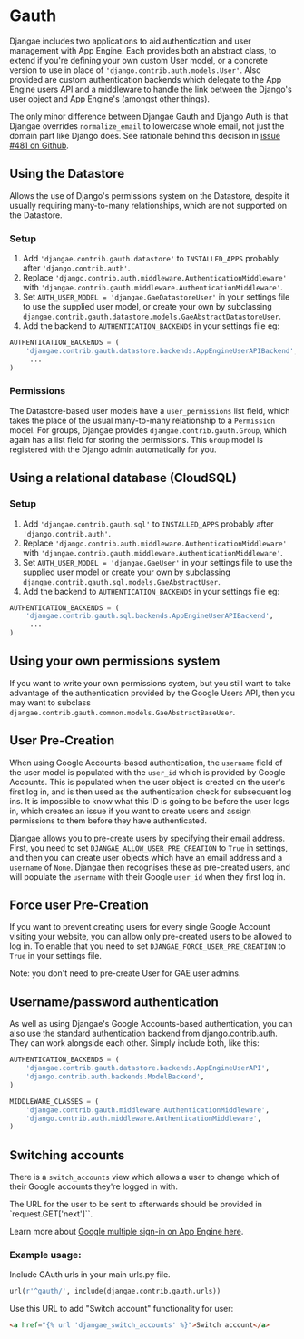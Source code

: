 # Gauth

Djangae includes two applications to aid authentication and user management with
App Engine. Each provides both an abstract class, to extend if you're defining your own custom User model, or a concrete version to use in place of `'django.contrib.auth.models.User'`.  Also provided are custom authentication backends which delegate to the App Engine users API and a middleware to handle the link between the Django's user object and App Engine's (amongst other things).

The only minor difference between Djangae Gauth and Django Auth is that Djangae overrides `normalize_email` to lowercase whole email, not just the domain part like Django does. See rationale behind this decision in [issue #481 on Github](https://github.com/potatolondon/djangae/issues/481). 

## Using the Datastore

Allows the use of Django's permissions system on the Datastore, despite it usually requiring many-to-many relationships, which are not supported on the Datastore.

### Setup

1. Add `'djangae.contrib.gauth.datastore'` to `INSTALLED_APPS` probably
after `'django.contrib.auth'`.
2. Replace `'django.contrib.auth.middleware.AuthenticationMiddleware'` with
`'djangae.contrib.gauth.middleware.AuthenticationMiddleware'`.
3. Set `AUTH_USER_MODEL = 'djangae.GaeDatastoreUser'` in your settings file to use the supplied user model, or create your own by subclassing `djangae.contrib.gauth.datastore.models.GaeAbstractDatastoreUser`.
4. Add the backend to `AUTHENTICATION_BACKENDS` in your settings file eg:

```python
AUTHENTICATION_BACKENDS = (
	'djangae.contrib.gauth.datastore.backends.AppEngineUserAPIBackend',
	 ...
)
```

### Permissions

The Datastore-based user models have a `user_permissions` list field, which takes the place of the usual many-to-many relationship to a `Permission` model.  For groups, Djangae provides `djangae.contrib.gauth.Group`, which again has a list field for storing the permissions.  This `Group` model is registered with the Django admin automatically for you.


## Using a relational database (CloudSQL)


### Setup

1. Add `'djangae.contrib.gauth.sql'` to `INSTALLED_APPS` probably
after `'django.contrib.auth'`.
2. Replace `'django.contrib.auth.middleware.AuthenticationMiddleware'` with
`'djangae.contrib.gauth.middleware.AuthenticationMiddleware'`.
3. Set `AUTH_USER_MODEL = 'djangae.GaeUser'` in your settings file to use the supplied user model or create your own by subclassing `djangae.contrib.gauth.sql.models.GaeAbstractUser`.
4. Add the backend to `AUTHENTICATION_BACKENDS` in your settings file eg:

```python
AUTHENTICATION_BACKENDS = (
	'djangae.contrib.gauth.sql.backends.AppEngineUserAPIBackend',
	 ...
)
```


## Using your own permissions system

If you want to write your own permissions system, but you still want to take advantage of the authentication provided by the Google Users API, then you may want to subclass `djangae.contrib.gauth.common.models.GaeAbstractBaseUser`.



## User Pre-Creation

When using Google Accounts-based authentication, the `username` field of the user model is populated with the `user_id` which is provided by Google Accounts.  This is populated when the user object is created on the user's first log in, and is then used as the authentication check for subsequent log ins.  It is impossible to know what this ID is going to be before the user logs in, which creates an issue if you want to create users and assign permissions to them before they have authenticated.

Djangae allows you to pre-create users by specifying their email address.  First, you need to set `DJANGAE_ALLOW_USER_PRE_CREATION` to `True` in settings, and then you can create user objects which have an email address and a `username` of `None`.  Djangae then recognises these as pre-created users, and will populate the `username` with their Google `user_id` when they first log in.

## Force user Pre-Creation

If you want to prevent creating users for every single Google Account visiting your website, you can allow only pre-created users to be allowed to log in. To enable that you need to set `DJANGAE_FORCE_USER_PRE_CREATION` to `True` in your settings file.

Note: you don't need to pre-create User for GAE user admins.

## Username/password authentication

As well as using Djangae's Google Accounts-based authentication, you can also use the standard authentication backend from django.contrib.auth.  They can work alongside each other.  Simply include both, like this:

```python
AUTHENTICATION_BACKENDS = (
    'djangae.contrib.gauth.datastore.backends.AppEngineUserAPI',
    'django.contrib.auth.backends.ModelBackend',
)

MIDDLEWARE_CLASSES = (
    'djangae.contrib.gauth.middleware.AuthenticationMiddleware',
    'django.contrib.auth.middleware.AuthenticationMiddleware',
)
```

## Switching accounts

There is a `switch_accounts` view which allows a user to change which of their Google accounts they're logged in with.

The URL for the user to be sent to afterwards should be provided in `request.GET['next']``.

Learn more about [Google multiple sign-in on App Engine here](https://p.ota.to/blog/2014/2/google-multiple-sign-in-on-app-engine/).

### Example usage:

Include GAuth urls in your main urls.py file.

```python
url(r'^gauth/', include(djangae.contrib.gauth.urls))
```

Use this URL to add "Switch account" functionality for user:

```html
<a href="{% url 'djangae_switch_accounts' %}">Switch account</a>
```
